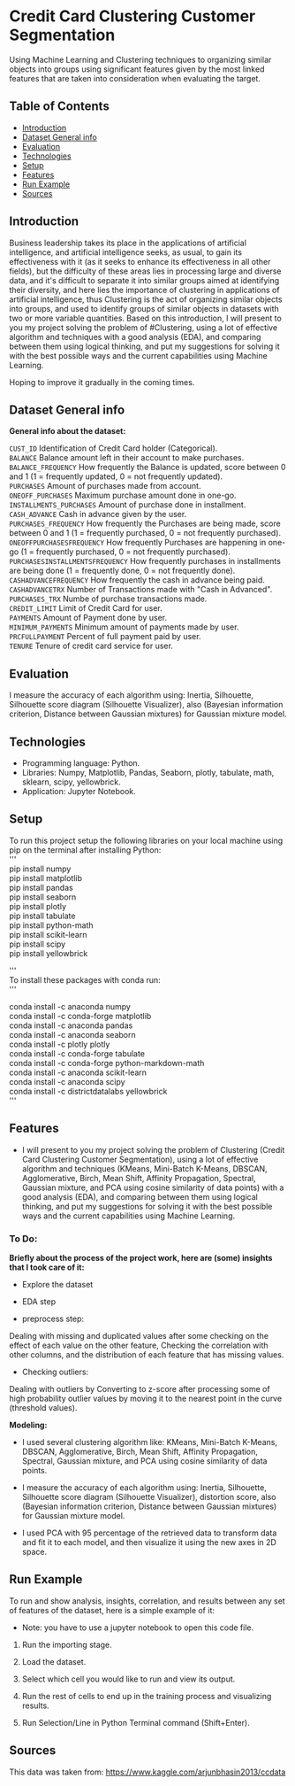 # Credit Card Clustering Customer Segmentation

Using Machine Learning and Clustering techniques to organizing similar objects into groups using significant features given by the most linked features that are taken into consideration when evaluating the target.

## Table of Contents
* [Introduction](#introduction)
* [Dataset General info](#dataset-general-info)
* [Evaluation](#evaluation)
* [Technologies](#technologies)
* [Setup](#setup)
* [Features](#features)
* [Run Example](#run-example)
* [Sources](#sources)

## Introduction

Business leadership takes its place in the applications of artificial intelligence, and artificial intelligence seeks, as usual, to gain its effectiveness with it (as it seeks to enhance its effectiveness in all other fields), but the difficulty of these areas lies in processing large and diverse data, and it's difficult to separate it into similar groups aimed at identifying their diversity, and here lies the importance of clustering in applications of artificial intelligence, thus Clustering is the act of organizing similar objects into groups, and used to identify groups of similar objects in datasets with two or more variable quantities. Based on this introduction, I will present to you my project solving the problem of #Clustering, using a lot of effective algorithm and techniques with a good analysis (EDA), and comparing between them using logical thinking, and put my suggestions for solving it with the best possible ways and the current capabilities using Machine Learning.

Hoping to improve it gradually in the coming times.

## Dataset General info

**General info about the dataset:**

`CUST_ID` Identification of Credit Card holder (Categorical).\
`BALANCE` Balance amount left in their account to make purchases.\
`BALANCE_FREQUENCY` How frequently the Balance is updated, score between 0 and 1 (1 = frequently updated, 0 = not frequently updated).\
`PURCHASES` Amount of purchases made from account.\
`ONEOFF_PURCHASES` Maximum purchase amount done in one-go.\
`INSTALLMENTS_PURCHASES` Amount of purchase done in installment.\
`CASH_ADVANCE` Cash in advance given by the user.\
`PURCHASES_FREQUENCY` How frequently the Purchases are being made, score between 0 and 1 (1 = frequently purchased, 0 = not frequently purchased).\
`ONEOFFPURCHASESFREQUENCY` How frequently Purchases are happening in one-go (1 = frequently purchased, 0 = not frequently purchased).\
`PURCHASESINSTALLMENTSFREQUENCY` How frequently purchases in installments are being done (1 = frequently done, 0 = not frequently done).\
`CASHADVANCEFREQUENCY` How frequently the cash in advance being paid.\
`CASHADVANCETRX` Number of Transactions made with "Cash in Advanced".\
`PURCHASES_TRX` Numbe of purchase transactions made.\
`CREDIT_LIMIT` Limit of Credit Card for user.\
`PAYMENTS` Amount of Payment done by user.\
`MINIMUM_PAYMENTS` Minimum amount of payments made by user.\
`PRCFULLPAYMENT` Percent of full payment paid by user.\
`TENURE` Tenure of credit card service for user.
    
## Evaluation

I measure the accuracy of each algorithm using:
Inertia, Silhouette, Silhouette score diagram (Silhouette Visualizer), also (Bayesian information criterion, Distance between Gaussian mixtures) for Gaussian mixture model.

## Technologies

* Programming language: Python.
* Libraries: Numpy, Matplotlib, Pandas, Seaborn, plotly, tabulate, math, sklearn, scipy, yellowbrick. 
* Application: Jupyter Notebook.

## Setup

To run this project setup the following libraries on your local machine using pip on the terminal after installing Python:\
'''\
pip install numpy\
pip install matplotlib\
pip install pandas\
pip install seaborn\
pip install plotly\
pip install tabulate\
pip install python-math\
pip install scikit-learn\
pip install scipy\
pip install yellowbrick

'''\
To install these packages with conda run:\
'''

conda install -c anaconda numpy\
conda install -c conda-forge matplotlib\
conda install -c anaconda pandas\
conda install -c anaconda seaborn\
conda install -c plotly plotly\
conda install -c conda-forge tabulate\
conda install -c conda-forge python-markdown-math\
conda install -c anaconda scikit-learn\
conda install -c anaconda scipy\
conda install -c districtdatalabs yellowbrick\
'''

## Features

* I will present to you my project solving the problem of Clustering (Credit Card Clustering Customer Segmentation), using a lot of effective algorithm and techniques (KMeans, Mini-Batch K-Means, DBSCAN, Agglomerative, Birch, Mean Shift, Affinity Propagation, Spectral, Gaussian mixture, and PCA using cosine similarity of data points) with a good analysis (EDA), and comparing between them using logical thinking, and put my suggestions for solving it with the best possible ways and the current capabilities using Machine Learning.

### To Do:

**Briefly about the process of the project work, here are (some) insights that I took care of it:**

* Explore the dataset 

* EDA step 

* preprocess step: 

Dealing with missing and duplicated values after some checking on the effect of each value on the other feature, Checking the correlation with other columns, and the distribution of each feature that has missing values. 

* Checking outliers:

Dealing with outliers by Converting to z-score after processing some of high probability outlier values by moving it to the nearest point in the curve (threshold values).

**Modeling:** 

* I used several clustering algorithm like:
KMeans, Mini-Batch K-Means, DBSCAN, Agglomerative, Birch, Mean Shift, Affinity Propagation, Spectral, Gaussian mixture, and PCA using cosine similarity of data points. 

* I measure the accuracy of each algorithm using:
Inertia, Silhouette, Silhouette score diagram (Silhouette Visualizer), distortion score, also (Bayesian information criterion, Distance between Gaussian mixtures) for Gaussian mixture model. 

* I used PCA with 95 percentage of the retrieved data to transform data and fit it to each model, and then visualize it using the new axes in 2D space. 

## Run Example
To run and show analysis, insights, correlation, and results between any set of features of the dataset, here is a simple example of it:

* Note: you have to use a jupyter notebook to open this code file.

1. Run the importing stage.

2. Load the dataset.

3. Select which cell you would like to run and view its output.

5. Run the rest of cells to end up in the training process and visualizing results.

4. Run Selection/Line in Python Terminal command (Shift+Enter).

## Sources
This data was taken from:
https://www.kaggle.com/arjunbhasin2013/ccdata
